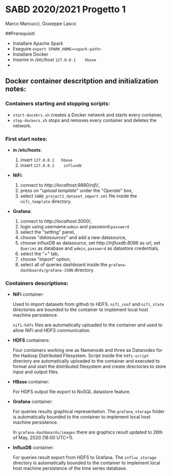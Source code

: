 # SABD 2020/2021 Progetto 1
Marco Marcucci, Giuseppe Lasco

##Prerequisiti
* Installare Apache Spark
* Eseguire `export SPARK_HOME=<spark-path> `
* Installare Docker
* Inserire in */etc/host* `127.0.0.1	hbase`
* 

## Docker container descritption and initialization notes:

### Containers starting and stopping scripts:
* `start-docekrs.sh` creates a Docker network and starts every container,
* `stop-dockers.sh` stops and removes every container and deletes the network.

### First start notes:
* **in /etc/hosts**:

	1. 	insert `127.0.0.1	hbase`
	2. insert `127.0.0.1	influxdb`

* **NiFi**: 

	1. connect to _http://localhost:9880/nifi/_,
	2. press on "*upload template*" under the "*Operate*" box,
	3. select `SABD_project1_dataset_import.xml` file inside the `nifi_template` directory.

* **Grafana**:
	1. connect to _http://localhost:3000/_,
	2. login using username:`admin` and password:`password`
	3. select the "*setting*" panel,
	4. choose "*datasources*" and add a new datasource,
	5. choose influxDB as datasource, set _http://influxdb:8086_ as url, set `Queries` as database and `admin`, `password` as datastore credentials,
	6. select the "*+*" tab,
	7. choose "*import*" option,
	8. select all of queries dashboard inside the `grafana-dashboards/grafana-JSON` directory.

### Containers descriptions:
* **NiFi** container:

	Used to import datasets from github to HDFS.
	`nifi_conf` and `nifi_state` directories are bounded to the container to implement local host machine persistence.
	
	`nifi-hdfs` files are automatically uploaded to the container and used to allow NiFi and HDFS communication.
	
* **HDFS** containers:
	
	Four containers working one as Namenode and three as Datanodes for the Hadoop Distributed Filesystem.
	Script inside the `hdfs-script` directory are automatically uploaded to the container and executed to format and start the distributed filesystem and create directories to store input and output files.
	
*  **HBase** container:

	For HDFS output file export to NoSQL datastore feature.
	
* **Grafana** container:

	For queries results graphical representation. The `grafana_storage` folder is automatically bounded to the container to implement local host machine persistence.
	
	In `grafana-dashboards/images` there are graphics result updated to 26th of May, 2020 (18:00 UTC+1).
	
* **InfluxDB** container:

	For queries result export from HDFS to Grafana. The `influx_storage` directory is automatically bounded to the container to implement local host machine persistence of the time series database.
